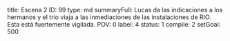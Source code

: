 title:          Escena 2
ID:             99
type:           md
summaryFull:    Lucas da las indicaciones a los hermanos y el trío viaja a las inmediaciones de las instalaciones de RIO. Esta está fuertemente vigilada.
POV:            0
label:          4
status:         1
compile:        2
setGoal:        500


